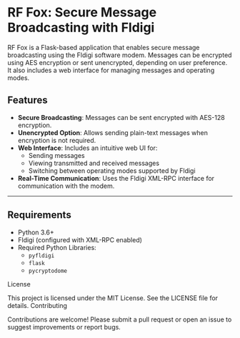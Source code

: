 # RF Fox: Secure Message Broadcasting with Fldigi

RF Fox is a Flask-based application that enables secure message broadcasting using the Fldigi software modem. Messages can be encrypted using AES encryption or sent unencrypted, depending on user preference. It also includes a web interface for managing messages and operating modes.

## Features

- **Secure Broadcasting**: Messages can be sent encrypted with AES-128 encryption.
- **Unencrypted Option**: Allows sending plain-text messages when encryption is not required.
- **Web Interface**: Includes an intuitive web UI for:
  - Sending messages
  - Viewing transmitted and received messages
  - Switching between operating modes supported by Fldigi
- **Real-Time Communication**: Uses the Fldigi XML-RPC interface for communication with the modem.

---

## Requirements

- Python 3.6+
- Fldigi (configured with XML-RPC enabled)
- Required Python Libraries:
  - `pyfldigi`
  - `flask`
  - `pycryptodome`

License

This project is licensed under the MIT License. See the LICENSE file for details.
Contributing

Contributions are welcome! Please submit a pull request or open an issue to suggest improvements or report bugs.
